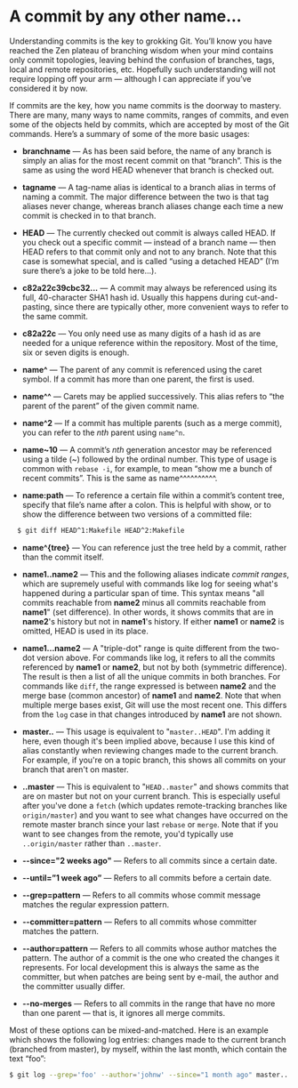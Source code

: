 # A commit by any other name...

Understanding commits is the key to grokking Git. You’ll know you have reached the Zen plateau of branching wisdom when your mind contains only commit topologies, leaving behind the confusion of branches, tags, local and remote repositories, etc. Hopefully such understanding will not require lopping off your arm — although I can appreciate if you’ve considered it by now.

If commits are the key, how you name commits is the doorway to mastery. There are many, many ways to name commits, ranges of commits, and even some of the objects held by commits, which are accepted by most of the Git commands. Here’s a summary of some of the more basic usages:

* **branchname** — As has been said before, the name of any branch is simply an alias for the most recent commit on that “branch”. This is the same as using the word HEAD whenever that branch is checked out.

* **tagname** — A tag-name alias is identical to a branch alias in terms of naming a commit. The major difference between the two is that tag aliases never change, whereas branch aliases change each time a new commit is checked in to that branch.

* **HEAD** — The currently checked out commit is always called HEAD. If you check out a specific commit — instead of a branch name — then HEAD refers to that commit only and not to any branch. Note that this case is somewhat special, and is called “using a detached HEAD” (I’m sure there’s a joke to be told here...).

* **c82a22c39cbc32...** — A commit may always be referenced using its full, 40-character SHA1 hash id. Usually this happens during cut-and-pasting, since there are typically other, more convenient ways to refer to the same commit.

* **c82a22c** — You only need use as many digits of a hash id as are needed for a unique reference within the repository. Most of the time, six or seven digits is enough.

* **name^** — The parent of any commit is referenced using the caret symbol. If a commit has more than one parent, the first is used.

* **name^^** — Carets may be applied successively. This alias refers to “the parent of the parent” of the given commit name.

* **name^2** — If a commit has multiple parents (such as a merge commit), you can refer to the _nth_ parent using `name^n`.

* **name~10** — A commit’s _nth_ generation ancestor may be referenced using a tilde (~) followed by the ordinal number. This type of usage is common with `rebase -i`, for example, to mean “show me a bunch of recent commits”. This is the same as name^^^^^^^^^^.

* **name:path** — To reference a certain file within a commit’s content tree, specify that file’s name after a colon. This is helpful with show, or to show the difference between two versions of a committed file:

```bash
  $ git diff HEAD^1:Makefile HEAD^2:Makefile
```

* **name^{tree}** — You can reference just the tree held by a commit, rather than the commit itself.

* **name1..name2** — This and the following aliases indicate _commit ranges_, which are supremely useful with commands like log for seeing what's happened during a particular span of time. This syntax means "all commits reachable from **name2** minus all commits reachable from **name1**" (set difference). In other words, it shows commits that are in **name2**'s history but not in **name1**'s history. If either **name1** or **name2** is omitted, HEAD is used in its place.

* **name1...name2** — A "triple-dot" range is quite different from the two-dot version above. For commands like log, it refers to all the commits referenced by **name1** or **name2**, but not by both (symmetric difference). The result is then a list of all the unique commits in both branches. For commands like `diff`, the range expressed is between **name2** and the merge base (common ancestor) of **name1** and **name2**. Note that when multiple merge bases exist, Git will use the most recent one. This differs from the `log` case in that changes introduced by **name1** are not shown.

* **master..** — This usage is equivalent to "`master..HEAD`". I'm adding it here, even though it's been implied above, because I use this kind of alias constantly when reviewing changes made to the current branch. For example, if you're on a topic branch, this shows all commits on your branch that aren't on master.

* **..master** — This is equivalent to "`HEAD..master`" and shows commits that are on master but not on your current branch. This is especially useful after you've done a `fetch` (which updates remote-tracking branches like `origin/master`) and you want to see what changes have occurred on the remote master branch since your last `rebase` or `merge`. Note that if you want to see changes from the remote, you'd typically use `..origin/master` rather than `..master`.

* **--since="2 weeks ago"** — Refers to all commits since a certain date.

* **--until=”1 week ago”** — Refers to all commits before a certain date.

* **--grep=pattern** — Refers to all commits whose commit message matches the regular expression pattern.

* **--committer=pattern** — Refers to all commits whose committer matches the pattern.

* **--author=pattern** — Refers to all commits whose author matches the pattern. The author of a commit is the one who created the changes it represents. For local development this is always the same as the committer, but when patches are being sent by e-mail, the author and the committer usually differ.

* **--no-merges** — Refers to all commits in the range that have no more than one parent — that is, it ignores all merge commits.

Most of these options can be mixed-and-matched. Here is an example which shows the following log entries: changes made to the current branch (branched from master), by myself, within the last month, which contain the text “foo”:

```bash
$ git log --grep='foo' --author='johnw' --since="1 month ago" master..
```
